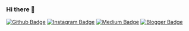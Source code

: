 ### Hi there 👋

[![Github Badge](https://img.shields.io/badge/-Facebook-3b5998?style=square&labelColor=3b5998&logo=Facebook&logoColor=white&link=link)](https://www.facebook.com/mzffrcom) 
[![Instagram Badge](https://img.shields.io/badge/-Twitter-1DA1F2?style=flat-quare&labelColor=1DA1F2&logo=Twitter&logoColor=white&link=link)](link) 
[![Medium Badge](https://img.shields.io/badge/-Instagram-F56040?style=flat-quare&labelColor=F56040&logo=Instagram&logoColor=white&link=link)](link) 
[![Blogger Badge](https://img.shields.io/badge/-Linkedin-2867B2?style=flat-quare&labelColor=2867B2&logo=Linkedin&logoColor=white&link=link)](link)

<!--
**mzffr67/mzffr67** is a ✨ _special_ ✨ repository because its `README.md` (this file) appears on your GitHub profile.

Here are some ideas to get you started:

- 🔭 I’m currently working on ...
- 🌱 I’m currently learning ...
- 👯 I’m looking to collaborate on ...
- 🤔 I’m looking for help with ...
- 💬 Ask me about ...
- 📫 How to reach me: ...
- 😄 Pronouns: ...
- ⚡ Fun fact: ...
-->

